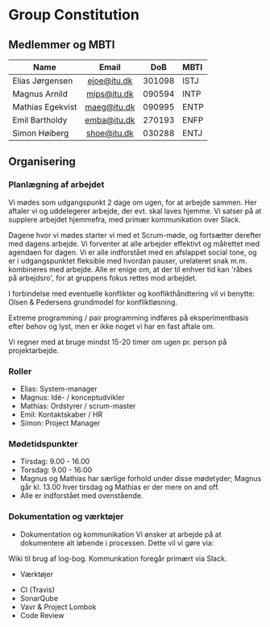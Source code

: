 # Group Constitution

## Medlemmer og MBTI
| Name             | Email       | DoB    | MBTI |
| ---------------- |:-----------:| :-----:| :--- |
| Elias Jørgensen  | ejoe@itu.dk | 301098 | ISTJ |
| Magnus Arnild    | mips@itu.dk | 090594 | INTP |
| Mathias Egekvist | maeg@itu.dk | 090995 | ENTP |
| Emil Bartholdy   | emba@itu.dk | 270193 | ENFP |
| Simon Høiberg    | shoe@itu.dk | 030288 | ENTJ |

## Organisering

### Planlægning af arbejdet
Vi mødes som udgangspunkt 2 dage om ugen, for at arbejde sammen. Her aftaler vi og uddelegerer arbejde, der evt. skal laves hjemme.
Vi satser på at supplere arbejdet hjemmefra, med primær kommunikation over Slack.

Dagene hvor vi mødes starter vi med et Scrum-møde, og fortsætter derefter med dagens arbejde.
Vi forventer at alle arbejder effektivt og målrettet med agendaen for dagen.
Vi er alle indforstået med en afslappet social tone, og er i udgangspunktet fleksible med hvordan pauser, urelateret snak m.m. kombineres med arbejde.
Alle er enige om, at der til enhver tid kan 'råbes på arbejdsro', for at gruppens fokus rettes mod arbejdet. 

I forbindelse med eventuelle konflikter og konflikthåndtering vil vi benytte:
Olsen & Pedersens grundmodel for konfliktløsning.

Extreme programming / pair programming indføres på eksperimentbasis efter behov og lyst, men er ikke noget vi har en fast aftale om.

Vi regner med at bruge mindst 15-20 timer om ugen pr. person på projektarbejde.

### Roller
- Elias: System-manager
- Magnus: Idé- / konceptudvikler
- Mathias: Ordstyrer / scrum-master
- Emil: Kontaktskaber / HR
- Simon: Project Manager

### Mødetidspunkter

* Tirsdag: 9.00 - 16.00
* Torsdag: 9.00 - 16:00
* Magnus og Mathias har særlige forhold under disse mødetyder;
Magnus går kl. 13.00 hver tirsdag og Mathias er der mere on and off.
* Alle er indforstået med ovenstående.

### Dokumentation og værktøjer
* Dokumentation og kommunikation
Vi ønsker at arbejde på at dokumentere alt løbende i processen. Dette vil vi gøre via:

Wiki til brug af log-bog.
Kommunkation foregår primært via Slack.

* Værktøjer
 - CI (Travis)
 - SonarQube
 - Vavr & Project Lombok
 - Code Review
